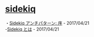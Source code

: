 # [sidekiq](https://github.com/mperham/sidekiq)
・[Sidekiq アンチパターン: 序](http://tech.smarthr.jp/tech/644) - 2017/04/21  
-[Sidekiq とは](http://dev.classmethod.jp/server-side/ruby-on-rails-sidekiq/) - 2017/04/21
